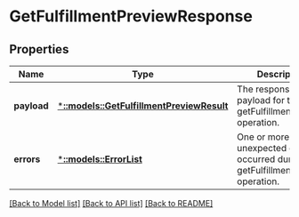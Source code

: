 # GetFulfillmentPreviewResponse

## Properties
Name | Type | Description | Notes
------------ | ------------- | ------------- | -------------
**payload** | [***::models::GetFulfillmentPreviewResult**](GetFulfillmentPreviewResult.md) | The response payload for the getFulfillmentPreview operation. | [optional] [default to null]
**errors** | [***::models::ErrorList**](ErrorList.md) | One or more unexpected errors occurred during the getFulfillmentPreview operation. | [optional] [default to null]

[[Back to Model list]](../README.md#documentation-for-models) [[Back to API list]](../README.md#documentation-for-api-endpoints) [[Back to README]](../README.md)


